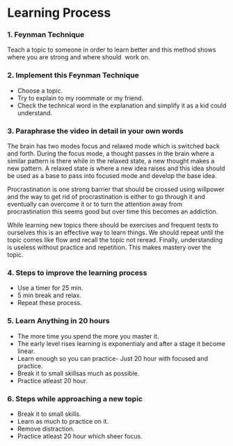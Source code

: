 # Learning Process

### 1. Feynman Technique
  Teach a topic to someone in order to learn better and this method shows where you are strong and where should  work on.
### 2. Implement this Feynman Technique
- Choose a topic.
- Try to explain to my roommate or my friend.
- Check the technical word in the explanation and simplify it as a kid could understand.
### 3. Paraphrase the video in detail in your own words
  The brain has two modes focus and relaxed mode which is switched back and forth. During the focus mode, a thought passes in the brain where a similar pattern is there while in the relaxed state, a new thought makes a new pattern. A relaxed state is where a new idea raises and this idea should be used as a base to pass into focused mode and develop the base idea.

  Procrastination is one strong barrier that should be crossed using willpower and the way to get rid of procrastination is either to go through it and eventually can overcome it or to turn the attention away from procrastination this seems good but over time this becomes an addiction.

  While learning new topics there should be exercises and frequent tests to ourselves this is an effective way to learn things. We should repeat until the topic comes like flow and recall the topic not reread. Finally, understanding is useless without practice and repetition. This makes mastery over the topic. 
### 4. Steps to improve the learning process
- Use a timer for 25 min.
- 5 min break and relax. 
- Repeat these process.
### 5. Learn Anything in 20 hours
- The more time you spend the more you master it.
- The early level rises learning is exponentialy and after a stage it become linear.
- Learn enough so you can practice- Just 20 hour with focused and practice.
- Break it to small skillsas much as possible.
- Practice atleast 20 hour.
### 6. Steps while approaching a new topic
- Break it to small skills.
- Learn as much to practice on it.
- Remove distraction.
- Practice atleast 20 hour which sheer focus.
